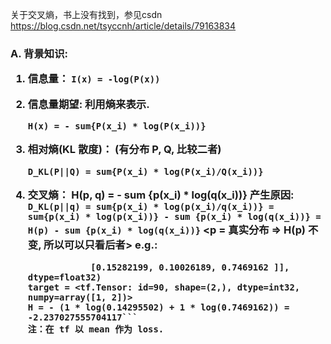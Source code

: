 关于交叉熵，书上没有找到，参见csdn https://blog.csdn.net/tsyccnh/article/details/79163834

<h3> A. 背景知识:

1. 信息量：
   ```I(x) = -log(P(x))```
2. 信息量期望:
   利用熵来表示.
   
   ```H(x) = - sum{P(x_i) * log(P(x_i))}```
   
3. 相对熵(KL 散度)：
   (有分布 P, Q, 比较二者)
   
   ```D_KL(P||Q) = sum{P(x_i) * log(P(x_i)/Q(x_i))}```
   
4. 交叉熵：
   H(p, q) = - sum {p(x_i) * log(q(x_i))}
   产生原因:
       ```D_KL(p||q) = sum{p(x_i) * log(p(x_i)/q(x_i))}
                  = sum{p(x_i) * log(p(x_i))} - sum {p(x_i) * log(q(x_i))}
                  = H(p) - sum {p(x_i) * log(q(x_i))}```
       <p = 真实分布 => H(p) 不变, 所以可以只看后者>
    e.g.:
      ```y_ = array([[0.18521222, 0.14295502, 0.6718327 ],
                  [0.15282199, 0.10026189, 0.7469162 ]], dtype=float32)
      target = <tf.Tensor: id=90, shape=(2,), dtype=int32, numpy=array([1, 2])>
      H = - (1 * log(0.14295502) + 1 * log(0.7469162)) = -2.237027555704117```
      注：在 tf 以 mean 作为 loss.
